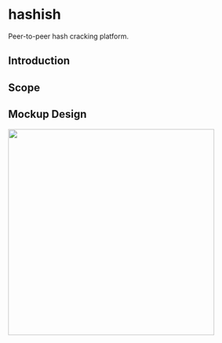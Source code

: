 # hashish

Peer-to-peer hash cracking platform.

## Introduction

## Scope

## Mockup Design

<img width='420px' src='https://user-images.githubusercontent.com/29265684/31720630-72ba26f0-b45a-11e7-97ff-249687f7b921.png' />
